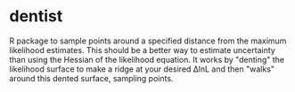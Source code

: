 # dentist
R package to sample points around a specified distance from the maximum likelihood estimates. This should be a better way to estimate uncertainty than using the Hessian of the likelihood equation. It works by "denting" the likelihood surface to make a ridge at your desired ∆lnL and then "walks" around this dented surface, sampling points.
